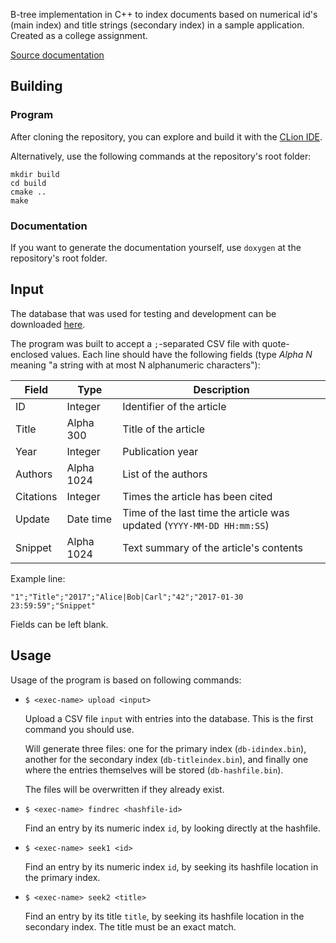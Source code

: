 B-tree implementation in C++ to index documents based on numerical id's (main index) and title strings (secondary index) in a sample application. Created as a college assignment.

[Source documentation](https://tumut.github.io/B-Trees/)

## Building

### Program

After cloning the repository, you can explore and build it with the [CLion IDE](https://www.jetbrains.com/clion/).

Alternatively, use the following commands at the repository's root folder:

```
mkdir build
cd build
cmake ..
make
```

### Documentation

If you want to generate the documentation yourself, use `doxygen` at the repository's root folder.

## Input

The database that was used for testing and development can be downloaded [here](https://drive.google.com/file/d/0B5H52GfdcU-WLVJHOWR3UzB0YzQ/view).

The program was built to accept a `;`-separated CSV file with quote-enclosed values. Each line should have the following fields (type _Alpha N_ meaning "a string with at most N alphanumeric characters"):

| Field | Type | Description |
| --- | --- | --- |
| ID | Integer | Identifier of the article |
| Title | Alpha 300 | Title of the article |
| Year | Integer | Publication year |
| Authors | Alpha 1024 | List of the authors |
| Citations | Integer | Times the article has been cited |
| Update | Date time | Time of the last time the article was updated (`YYYY-MM-DD HH:mm:SS`) |
| Snippet | Alpha 1024 | Text summary of the article's contents |

Example line:

`"1";"Title";"2017";"Alice|Bob|Carl";"42";"2017-01-30 23:59:59";"Snippet"`

Fields can be left blank.

## Usage

Usage of the program is based on following commands:

* `$ <exec-name> upload <input>`

	Upload a CSV file `input` with entries into the database. This is the first command you should use.

	Will generate three files: one for the primary index (`db-idindex.bin`), another for the secondary index (`db-titleindex.bin`), and finally one where the entries themselves will be stored (`db-hashfile.bin`).

	The files will be overwritten if they already exist.

* `$ <exec-name> findrec <hashfile-id>`

	Find an entry by its numeric index `id`, by looking directly at the hashfile.

* `$ <exec-name> seek1 <id>`

	Find an entry by its numeric index `id`, by seeking its hashfile location in the primary index.

* `$ <exec-name> seek2 <title>`

	Find an entry by its title `title`, by seeking its hashfile location in the secondary index. The title must be an exact match.
